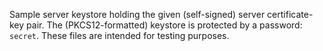 Sample server keystore holding the given (self-signed) server certificate-key pair.
The (PKCS12-formatted) keystore is protected by a password: `secret`.
These files are intended for testing purposes.

